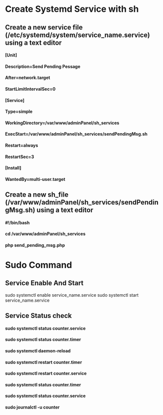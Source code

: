 # Create Systemd  Service with sh

## Create a new service file (/etc/systemd/system/service_name.service) using a text editor
#### [Unit]
#### Description=Send Pending Pessage
#### After=network.target
#### StartLimitIntervalSec=0

#### [Service]
#### Type=simple
#### WorkingDirectory=/var/www/adminPanel/sh_services
#### ExecStart=/var/www/adminPanel/sh_services/sendPendingMsg.sh
#### Restart=always
#### RestartSec=3

#### [Install]
#### WantedBy=multi-user.target

## Create a new sh_file (/var/www/adminPanel/sh_services/sendPendingMsg.sh) using a text editor

#### #!/bin/bash

#### cd /var/www/adminPanel/sh_services

#### php send_pending_msg.php


# Sudo Command
## Service Enable And Start
sudo systemctl enable service_name.service
sudo systemctl start service_name.service


## Service Status check
#### sudo systemctl status counter.service
####  sudo systemctl status counter.timer
####  sudo systemctl daemon-reload
####  sudo systemctl restart counter.timer
####  sudo systemctl restart counter.service
####  sudo systemctl status counter.timer
####  sudo systemctl status counter.service
####  sudo journalctl -u counter

